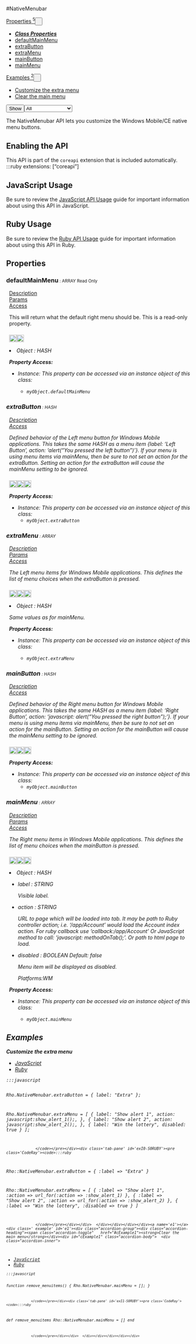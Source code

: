#NativeMenubar
<div class="btn-group"><a href="#Properties" class="btn"><i class="icon-list"></i> Properties<sup>&nbsp;5</sup></a><button href="#" class="btn dropdown-toggle" data-toggle="dropdown">  <span class="caret"></span>&nbsp;</button><ul class="dropdown-menu" style="max-height: 500px;overflow: auto;"><li class="disabled"><a tabindex="-1" href="#"><b><i>Class Properties</i></b></a><li><a href="#pdefaultMainMenu" data-target="cPropertydefaultMainMenu" class="autouncollapse">defaultMainMenu</a></li><li><a href="#pextraButton" data-target="cPropertyextraButton" class="autouncollapse">extraButton</a></li><li><a href="#pextraMenu" data-target="cPropertyextraMenu" class="autouncollapse">extraMenu</a></li><li><a href="#pmainButton" data-target="cPropertymainButton" class="autouncollapse">mainButton</a></li><li><a href="#pmainMenu" data-target="cPropertymainMenu" class="autouncollapse">mainMenu</a></li></li></ul></div><div class="btn-group"><a href="#Examples" class="btn"><i class="icon-edit"></i> Examples<sup>&nbsp;2</sup></a><button href="#" class="btn dropdown-toggle" data-toggle="dropdown">  <span class="caret"></span>&nbsp;</button><ul class="dropdown-menu" style="max-height: 500px;overflow: auto;"><li><a href="#e0" data-target="eExample0" class="autouncollapse">Customize the extra menu</a></li><li><a href="#e1" data-target="eExample1" class="autouncollapse">Clear the main menu</a></li></ul></div><div class="btn-group pull-right"><button class="btn dropdown-toggle" id="apiFilterBtn" data-toggle="dropdown" href="#" title="Filter Properties and Methods"><i class="icon-filter "></i>Show</button><select id="apiFilter" class="dropdown-menu apiFilter"><option value="all">All</option><option value="js">JavaScript</option><option value="ruby">Ruby</option><option value="android">Android</option><option value="ios">iOS</option><option value="wm">Windows Mobile</option><option value="wp8">Windows Phone 8</option><option value="w32">Windows Desktop</option><option value="msi">MSI Only</option></select></div><div  id="apibody" style="overflow:auto;padding-right: 5px;">
<p>The NativeMenubar API lets you customize the Windows Mobile/CE native menu buttons.</p>
<h2>Enabling the API</h2>

<p>This API is part of the <code>coreapi</code> extension that is included automatically.
    :::ruby
    extensions: [&ldquo;coreapi&rdquo;]</p>

<h2>JavaScript Usage</h2>

<p>Be sure to review the <a href="/guide/api_js">JavaScript API Usage</a> guide for important information about using this API in JavaScript.</p>

<h2>Ruby Usage</h2>

<p>Be sure to review the <a href="/guide/api_ruby">Ruby API Usage</a> guide for important information about using this API in Ruby.</p>


<a name='Properties'></a>
<h2><i class='icon-list'></i>Properties</h2>

<a name='pdefaultMainMenu'></a><div class=' method  ruby' id='pdefaultMainMenu'><h3><strong  >defaultMainMenu</strong><span style='font-size:.7em;font-weight:normal;'> : <span class='text-info'>ARRAY</span> <span class='label'>Read Only</span> </span></h3><ul class="nav nav-tabs" style="padding-left:8px"><li class='active'><a href="#pdefaultMainMenu1" data-toggle="tab">Description</a></li><li ><a href="#pdefaultMainMenu2" data-toggle="tab">Params</a></li><li ><a href="#pdefaultMainMenu6" data-toggle="tab">Access</a></li></ul><div class='tab-content' style='padding-left:8px' id='tc-defaultMainMenu'><div class="tab-pane fade active in" id="pdefaultMainMenu1"><p>This will return what the default right menu should be. This is a read-only property.</p>
<p><div><p><img src="/img/ruby.png" style="width: 20px;padding-top: 8px" rel="tooltip" title="Ruby"><img src="/img/windowsmobile.png" style="height: 20px;padding-top: 8px" rel="tooltip" title="Windows Mobile, Windows CE, Windows Embedded"> </p></div></p></div><div class="tab-pane fade" id="pdefaultMainMenu2"><li><i>Object<i> : <span class='text-info'>HASH</span><p> </p></li></div><div class="tab-pane fade" id="pdefaultMainMenu5"></div><div class="tab-pane fade" id="pdefaultMainMenu6"><div><p><strong>Property Access:</strong></p><ul><li><i class="icon-file"></i>Instance: This property can be accessed via an instance object of this class: <ul><li><code>myObject.defaultMainMenu</code></li></ul></li></ul></div></div></div>  </div><a name='pextraButton'></a><div class=' method  js ruby' id='pextraButton'><h3><strong  >extraButton</strong><span style='font-size:.7em;font-weight:normal;'> : <span class='text-info'>HASH</span>  </span></h3><ul class="nav nav-tabs" style="padding-left:8px"><li class='active'><a href="#pextraButton1" data-toggle="tab">Description</a></li><li ><a href="#pextraButton6" data-toggle="tab">Access</a></li></ul><div class='tab-content' style='padding-left:8px' id='tc-extraButton'><div class="tab-pane fade active in" id="pextraButton1"><p>Defined behavior of the Left menu button for Windows Mobile applications. This takes the same HASH as a menu item {label: &lsquo;Left Button&rsquo;, action: &lsquo;alert(&ldquo;You pressed the left button&rdquo;)&rsquo;}. If your menu is using menu items via mainMenu, then be sure to not set an action for the extraButton. Setting an action for the extraButton will cause the mainMenu setting to be ignored.</p>
<p><div><p><img src="/img/js.png" style="width: 20px;padding-top: 8px" rel="tooltip" title="JavaScript"><img src="/img/ruby.png" style="width: 20px;padding-top: 8px" rel="tooltip" title="Ruby"><img src="/img/windowsmobile.png" style="height: 20px;padding-top: 8px" rel="tooltip" title="Windows Mobile, Windows CE, Windows Embedded"> </p></div></p></div><div class="tab-pane fade" id="pextraButton2"></div><div class="tab-pane fade" id="pextraButton5"></div><div class="tab-pane fade" id="pextraButton6"><div><p><strong>Property Access:</strong></p><ul><li><i class="icon-file"></i>Instance: This property can be accessed via an instance object of this class: <ul><li><code>myObject.extraButton</code></li></ul></li></ul></div></div></div>  </div><a name='pextraMenu'></a><div class=' method  js ruby' id='pextraMenu'><h3><strong  >extraMenu</strong><span style='font-size:.7em;font-weight:normal;'> : <span class='text-info'>ARRAY</span>  </span></h3><ul class="nav nav-tabs" style="padding-left:8px"><li class='active'><a href="#pextraMenu1" data-toggle="tab">Description</a></li><li ><a href="#pextraMenu2" data-toggle="tab">Params</a></li><li ><a href="#pextraMenu6" data-toggle="tab">Access</a></li></ul><div class='tab-content' style='padding-left:8px' id='tc-extraMenu'><div class="tab-pane fade active in" id="pextraMenu1"><p>The Left menu items for Windows Mobile applications. This defines the list of menu choices when the extraButton is pressed.</p>
<p><div><p><img src="/img/js.png" style="width: 20px;padding-top: 8px" rel="tooltip" title="JavaScript"><img src="/img/ruby.png" style="width: 20px;padding-top: 8px" rel="tooltip" title="Ruby"><img src="/img/windowsmobile.png" style="height: 20px;padding-top: 8px" rel="tooltip" title="Windows Mobile, Windows CE, Windows Embedded"> </p></div></p></div><div class="tab-pane fade" id="pextraMenu2"><li><i>Object<i> : <span class='text-info'>HASH</span><p><p>Same values as for mainMenu.</p>
 </p></li></div><div class="tab-pane fade" id="pextraMenu5"></div><div class="tab-pane fade" id="pextraMenu6"><div><p><strong>Property Access:</strong></p><ul><li><i class="icon-file"></i>Instance: This property can be accessed via an instance object of this class: <ul><li><code>myObject.extraMenu</code></li></ul></li></ul></div></div></div>  </div><a name='pmainButton'></a><div class=' method  js ruby' id='pmainButton'><h3><strong  >mainButton</strong><span style='font-size:.7em;font-weight:normal;'> : <span class='text-info'>HASH</span>  </span></h3><ul class="nav nav-tabs" style="padding-left:8px"><li class='active'><a href="#pmainButton1" data-toggle="tab">Description</a></li><li ><a href="#pmainButton6" data-toggle="tab">Access</a></li></ul><div class='tab-content' style='padding-left:8px' id='tc-mainButton'><div class="tab-pane fade active in" id="pmainButton1"><p>Defined behavior of the Right menu button for Windows Mobile applications. This takes the same HASH as a menu item {label: &lsquo;Right Button&rsquo;, action: &lsquo;javascript: alert(&ldquo;You pressed the right button&rdquo;);&rsquo;}. If your menu is using menu items via mainMenu, then be sure to not set an action for the mainButton. Setting an action for the mainButton will cause the mainMenu setting to be ignored.</p>
<p><div><p><img src="/img/js.png" style="width: 20px;padding-top: 8px" rel="tooltip" title="JavaScript"><img src="/img/ruby.png" style="width: 20px;padding-top: 8px" rel="tooltip" title="Ruby"><img src="/img/windowsmobile.png" style="height: 20px;padding-top: 8px" rel="tooltip" title="Windows Mobile, Windows CE, Windows Embedded"> </p></div></p></div><div class="tab-pane fade" id="pmainButton2"></div><div class="tab-pane fade" id="pmainButton5"></div><div class="tab-pane fade" id="pmainButton6"><div><p><strong>Property Access:</strong></p><ul><li><i class="icon-file"></i>Instance: This property can be accessed via an instance object of this class: <ul><li><code>myObject.mainButton</code></li></ul></li></ul></div></div></div>  </div><a name='pmainMenu'></a><div class=' method  js ruby' id='pmainMenu'><h3><strong  >mainMenu</strong><span style='font-size:.7em;font-weight:normal;'> : <span class='text-info'>ARRAY</span>  </span></h3><ul class="nav nav-tabs" style="padding-left:8px"><li class='active'><a href="#pmainMenu1" data-toggle="tab">Description</a></li><li ><a href="#pmainMenu2" data-toggle="tab">Params</a></li><li ><a href="#pmainMenu6" data-toggle="tab">Access</a></li></ul><div class='tab-content' style='padding-left:8px' id='tc-mainMenu'><div class="tab-pane fade active in" id="pmainMenu1"><p>The Right menu items in Windows Mobile applications. This defines the list of menu choices when the mainButton is pressed.</p>
<p><div><p><img src="/img/js.png" style="width: 20px;padding-top: 8px" rel="tooltip" title="JavaScript"><img src="/img/ruby.png" style="width: 20px;padding-top: 8px" rel="tooltip" title="Ruby"><img src="/img/windowsmobile.png" style="height: 20px;padding-top: 8px" rel="tooltip" title="Windows Mobile, Windows CE, Windows Embedded"> </p></div></p></div><div class="tab-pane fade" id="pmainMenu2"><li><i>Object<i> : <span class='text-info'>HASH</span><p> </p></li><ul><li>label : <span class='text-info'>STRING</span><p><p>Visible label.</p>
 </p></li><li>action : <span class='text-info'>STRING</span><p><p>URL to page which will be loaded into tab. It may be path to Ruby controller action; i.e. &lsquo;/app/Account&rsquo; would load the Account index action. For ruby callback use &lsquo;callback:/app/Account&rsquo; Or JavaScript method to call: &lsquo;javascript: methodOnTab();&rsquo;. Or path to html page to load.</p>
 </p></li><li>disabled : <span class='text-info'>BOOLEAN</span><span class='label '> Default: false</span><p><p>Menu item will be displayed as disabled.</p>
 Platforms:WM </p></li></ul></div><div class="tab-pane fade" id="pmainMenu5"></div><div class="tab-pane fade" id="pmainMenu6"><div><p><strong>Property Access:</strong></p><ul><li><i class="icon-file"></i>Instance: This property can be accessed via an instance object of this class: <ul><li><code>myObject.mainMenu</code></li></ul></li></ul></div></div></div>  </div>
<a name='Examples'></a>
<h2><i class='icon-edit'></i>Examples</h2>

<a name='e0'></a><div class=' example' id='e0'><div class="accordion-group"><div class="accordion-heading"><span class="accordion-toggle"   href="#cExample0"><strong>Customize the extra menu</strong></div><div id="cExample0" class="accordion-body">  <div class="accordion-inner">
<ul class='nav nav-tabs' id='exI0-S0Tab'><li class='active'><a href='#exI0-S0JS' data-toggle='tab'>JavaScript</a></li><li ><a href='#exI0-S0RUBY' data-toggle='tab'>Ruby</a></li></ul><div class='tab-content'><div class='tab-pane active' id='exI0-S0JS'><pre class='CodeRay'><code>:::javascript

                  
Rho.NativeMenubar.extraButton = {
    label: "Extra"
};

Rho.NativeMenubar.extraMenu = [
  {
      label: "Show alert 1",
      action: javascript:show_alert_1();,
  },
  {
      label: "Show alert 2",
      action: javascript:show_alert_2();,
  },
  {
      label: "Win the lottery",
      disabled: true
  }
];
                  
                 </code></pre></div><div class='tab-pane' id='exI0-S0RUBY'><pre class='CodeRay'><code>:::ruby

                  
Rho::NativeMenubar.extraButton = {
  :label =&gt; "Extra"
}

Rho::NativeMenubar.extraMenu = [
  {
    :label =&gt; "Show alert 1",
    :action =&gt; url_for(:action =&gt; :show_alert_1)
  },
  {
    :label =&gt; "Show alert 2",
    :action =&gt; url_for(:action =&gt; :show_alert_2)
  },
  {
    :label =&gt; "Win the lottery",
    :disabled =&gt; true
  }
]
                  
                 </code></pre></div></div>  </div></div></div></div><a name='e1'></a><div class=' example' id='e1'><div class="accordion-group"><div class="accordion-heading"><span class="accordion-toggle"   href="#cExample1"><strong>Clear the main menu</strong></div><div id="cExample1" class="accordion-body">  <div class="accordion-inner">
<ul class='nav nav-tabs' id='exI1-S0Tab'><li class='active'><a href='#exI1-S0JS' data-toggle='tab'>JavaScript</a></li><li ><a href='#exI1-S0RUBY' data-toggle='tab'>Ruby</a></li></ul><div class='tab-content'><div class='tab-pane active' id='exI1-S0JS'><pre class='CodeRay'><code>:::javascript

                  
function remove_menuitems() {
    Rho.NativeMenubar.mainMenu = [];
}
                  
                 </code></pre></div><div class='tab-pane' id='exI1-S0RUBY'><pre class='CodeRay'><code>:::ruby

                  
def remove_menuitems
  Rho::NativeMenubar.mainMenu = []
end
                  
                 </code></pre></div></div>  </div></div></div></div></div>